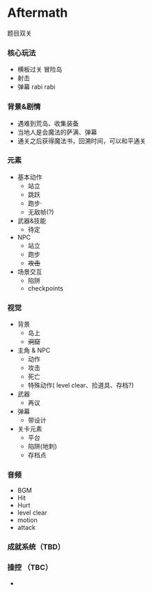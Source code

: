 # Aftermath

题目双关

###	核心玩法

- 横板过关 冒险岛
- 射击
- 弹幕 rabi rabi

###	背景&剧情

- 遇难到荒岛、收集装备
- 当地人是会魔法的萨满、弹幕
- 通关之后获得魔法书，回溯时间，可以和平通关

###	元素

- 基本动作
  - 站立
  - 跳跃
  - 跑步·
  - 无敌帧(?)
- 武器&技能
  - 待定
- NPC
  - 站立
  - 跑步
  - ~~攻击~~
- 场景交互
  - 陷阱
  - checkpoints

###	视觉

- 背景
  - 岛上
  - ~~洞窟~~
- 主角 & NPC
  - 动作
  - 攻击
  - 死亡
  - 特殊动作( level clear、捡道具、存档?)
- 武器
  - 再议
- 弹幕
  - 带设计
- 关卡元素
  - 平台
  - 陷阱(地刺)
  - 存档点

###	音频

- BGM
- Hit
- Hurt
- level clear
- motion
- attack


### 成就系统（TBD）

### 操控 （TBC）

- 

